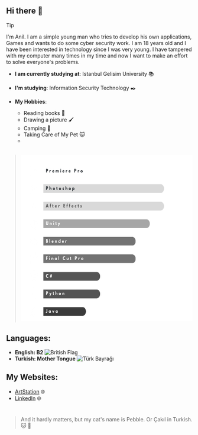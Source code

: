 ## Hi there 👋

>[!TIP]
>I'm Anil. I am a simple young man who tries to develop his own applications, 
>Games and wants to do some cyber security work. 
>I am 18 years old and I have been interested in technology since I was very young.
>I have tampered with my computer many times in my time
>and now I want to make an effort to solve everyone's problems.

- **I am currently studying at**: Istanbul Gelisim University :books:
- **I'm studying**: Information Security Technology :black_nib:

- **My Hobbies**: 
  + Reading books :open_book:
  + Drawing a picture :paintbrush:
  + Camping :mount_fuji:
  + Taking Care of My Pet :cat:
  + 
##
> <img src="https://github.com/anlyetim/anlyetim/blob/main/SkillsPNG.png" width="600" height="450" />

## Languages:
-  **English: B2** <img src="https://upload.wikimedia.org/wikipedia/en/a/ae/Flag_of_the_United_Kingdom.svg" alt="British Flag" width="20" height="15">
-  **Turkish: Mother Tongue** <img src="https://upload.wikimedia.org/wikipedia/commons/b/b4/Flag_of_Turkey.svg" alt="Türk Bayrağı" width="20" height="15">


## My Websites:
  - [ArtStation](https://anly05.artstation.com/) :globe_with_meridians:
  - [LinkedIn](https://www.linkedin.com/in/an%C4%B1l-yetim-374993239/) :globe_with_meridians:


#

> And it hardly matters, but my cat's name is Pebble. Or Çakıl in Turkish. :cat: :smiling_face_with_three_hearts:
 



